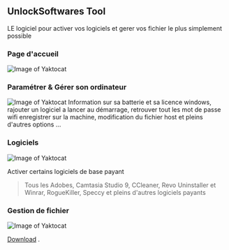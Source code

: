 ## UnlockSoftwares Tool

LE logiciel pour activer vos logiciels et gerer vos fichier le plus simplement possible

### Page d'accueil
![Image of Yaktocat](https://image.noelshack.com/fichiers/2018/31/2/1533060986-screenshot-1.jpg)


### Paramétrer & Gérer son ordinateur
![Image of Yaktocat](https://image.noelshack.com/fichiers/2018/31/2/1533060711-screenshot-3.jpg)
Information sur sa batterie et sa licence windows, rajouter un logiciel a lancer au démarrage, retrouver tout les mot de passe wifi enregistrer sur la machine, modification du fichier host et pleins d'autres options ...

### Logiciels

![Image of Yaktocat](https://image.noelshack.com/fichiers/2018/31/2/1533060711-screenshot-2.jpg)

Activer certains logiciels de base payant
> Tous les Adobes, Camtasia Studio 9, CCleaner, Revo Uninstaller et Winrar, RogueKiller, Speccy 
> et pleins d'autres logiciels payants

### Gestion de fichier

![Image of Yaktocat](https://image.noelshack.com/fichiers/2018/31/2/1533060711-screenshot-5.jpg)



<!-- Place this tag where you want the button to render. -->
<a class="github-button" href="https://github.com/ntkme/github-buttons/archive/master.zip" data-size="large" aria-label="Download ntkme/github-buttons on GitHub">Download</a>
.


<!-- Place this tag in your head or just before your close body tag. -->
<script async defer src="https://buttons.github.io/buttons.js"></script>
